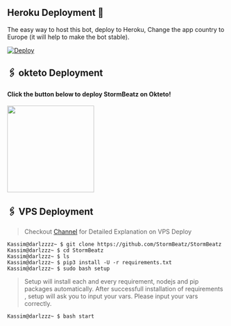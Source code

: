 ## Heroku Deployment 💜
The easy way to host this bot, deploy to Heroku, Change the app country to Europe (it will help to make the bot stable).

[![Deploy](https://www.herokucdn.com/deploy/button.svg)](https://heroku.com/deploy?template=https://github.com/TheFelliX/StormBeatzTestBot)

## 🖇 okteto Deployment

<h4>Click the button below to deploy StormBeatz on Okteto!</h4>
<a href="https://cloud.okteto.com/deploy?repository= https://github.com/StormBeatz/StormBeatz"><img src="https://img.shields.io/badge/Deploy%20To%20Okteto-informational?style=for-the-badge&logo=Okteto" width="200""/></a>

## 🖇 VPS Deployment

> Checkout [Channel](https://t.me/TheXCodeTeam) for Detailed Explanation on VPS Deploy


```console
Kassim@darlzzzz~ $ git clone https://github.com/StormBeatz/StormBeatz
Kassim@darlzzz~ $ cd StormBeatz
Kassim@darlzzz~ $ ls
Kassim@darlzzz~ $ pip3 install -U -r requirements.txt
Kassim@darlzzz~ $ sudo bash setup
```
> Setup will install each and every requirement, nodejs and pip packages automatically. After successfull installation of requirements , setup will ask you to input your vars.
> Please input your vars correctly.

```console
Kassim@darlzzz~ $ bash start
```


